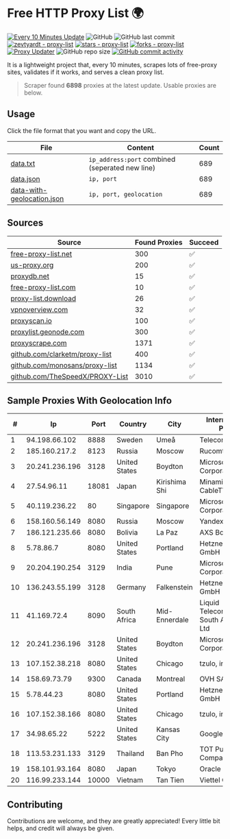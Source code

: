 
# Free HTTP Proxy List 🌍

[![Every 10 Minutes Update](https://github.com/mertguvencli/http-proxy-list/actions/workflows/main.yml/badge.svg?branch=main)](https://github.com/mertguvencli/http-proxy-list/actions/workflows/main.yml)
![GitHub](https://img.shields.io/github/license/mertguvencli/http-proxy-list)
![GitHub last commit](https://img.shields.io/github/last-commit/mertguvencli/http-proxy-list)
[![zevtyardt - proxy-list](https://img.shields.io/static/v1?label=zevtyardt&message=proxy-list&color=blue&logo=github)](https://github.com/zevtyardt/proxy-list "Go to GitHub repo")
[![stars - proxy-list](https://img.shields.io/github/stars/zevtyardt/proxy-list?style=social)](https://github.com/zevtyardt/proxy-list)
[![forks - proxy-list](https://img.shields.io/github/forks/zevtyardt/proxy-list?style=social)](https://github.com/zevtyardt/proxy-list)
[![Proxy Updater](https://github.com/zevtyardt/proxy-list/workflows/Proxy%20Updater/badge.svg)](https://github.com/zevtyardt/proxy-list/actions?query=workflow:"Proxy+Updater")
![GitHub repo size](https://img.shields.io/github/repo-size/zevtyardt/proxy-list)
[![GitHub commit activity](https://img.shields.io/github/commit-activity/m/zevtyardt/proxy-list?logo=commits)](https://github.com/zevtyardt/proxy-list/commits/main)

It is a lightweight project that, every 10 minutes, scrapes lots of free-proxy sites, validates if it works, and serves a clean proxy list.

> Scraper found **6898** proxies at the latest update. Usable proxies are below.

## Usage

Click the file format that you want and copy the URL.

|File|Content|Count|
|----|-------|-----|
|[data.txt](https://raw.githubusercontent.com/mertguvencli/http-proxy-list/main/proxy-list/data.txt)|`ip_address:port` combined (seperated new line)|689|
|[data.json](https://raw.githubusercontent.com/mertguvencli/http-proxy-list/main/proxy-list/data.json)|`ip, port`|689|
|[data-with-geolocation.json](https://raw.githubusercontent.com/mertguvencli/http-proxy-list/main/proxy-list/data-with-geolocation.json)|`ip, port, geolocation`|689|

## Sources

|Source|Found Proxies|Succeed|
|------|-------------|-------|
|[free-proxy-list.net](https://free-proxy-list.net)|300|✅|
|[us-proxy.org](https://www.us-proxy.org)|200|✅|
|[proxydb.net](http://proxydb.net)|15|✅|
|[free-proxy-list.com](https://free-proxy-list.com/?page=&port=&type%5B%5D=http&type%5B%5D=https&up_time=0&search=Search)|10|✅|
|[proxy-list.download](https://www.proxy-list.download/HTTP)|26|✅|
|[vpnoverview.com](https://vpnoverview.com/privacy/anonymous-browsing/free-proxy-servers)|32|✅|
|[proxyscan.io](https://www.proxyscan.io)|100|✅|
|[proxylist.geonode.com](https://proxylist.geonode.com/api/proxy-list?limit=300&page=1&sort_by=lastChecked&sort_type=desc&protocols=http,https)|300|✅|
|[proxyscrape.com](https://api.proxyscrape.com/v2/?request=displayproxies&protocol=http&timeout=10000&country=all&ssl=all&anonymity=all)|1371|✅|
|[github.com/clarketm/proxy-list](https://raw.githubusercontent.com/clarketm/proxy-list/master/proxy-list-raw.txt)|400|✅|
|[github.com/monosans/proxy-list](https://raw.githubusercontent.com/monosans/proxy-list/main/proxies/http.txt)|1134|✅|
|[github.com/TheSpeedX/PROXY-List](https://raw.githubusercontent.com/TheSpeedX/PROXY-List/master/http.txt)|3010|✅|


## Sample Proxies With Geolocation Info

|#|Ip|Port|Country|City|Internet Service Provider|
|-|--|----|-------|----|-------------------------|
|1|94.198.66.102|8888|Sweden|Umeå|Telecom3|
|2|185.160.217.2|8123|Russia|Moscow|Rucomtech LLC|
|3|20.241.236.196|3128|United States|Boydton|Microsoft Corporation|
|4|27.54.96.11|18081|Japan|Kirishima Shi|Minamikyusyu CableTV Net Inc.|
|5|40.119.236.22|80|Singapore|Singapore|Microsoft Corporation|
|6|158.160.56.149|8080|Russia|Moscow|Yandex.Cloud LLC|
|7|186.121.235.66|8080|Bolivia|La Paz|AXS Bolivia S. A.|
|8|5.78.86.7|8080|United States|Portland|Hetzner Online GmbH|
|9|20.204.190.254|3129|India|Pune|Microsoft Corporation|
|10|136.243.55.199|3128|Germany|Falkenstein|Hetzner Online GmbH|
|11|41.169.72.4|8090|South Africa|Mid-Ennerdale|Liquid Telecommunications South Africa (Pty) Ltd|
|12|20.241.236.196|3128|United States|Boydton|Microsoft Corporation|
|13|107.152.38.218|8080|United States|Chicago|tzulo, inc.|
|14|158.69.73.79|9300|Canada|Montreal|OVH SAS|
|15|5.78.44.23|8080|United States|Portland|Hetzner Online GmbH|
|16|107.152.38.166|8080|United States|Chicago|tzulo, inc.|
|17|34.98.65.22|5222|United States|Kansas City|Google LLC|
|18|113.53.231.133|3129|Thailand|Ban Pho|TOT Public Company Limited|
|19|158.101.93.164|8080|Japan|Tokyo|Oracle Corporation|
|20|116.99.233.144|10000|Vietnam|Tan Tien|Viettel Corporation|



## Contributing

Contributions are welcome, and they are greatly appreciated! Every
little bit helps, and credit will always be given.

